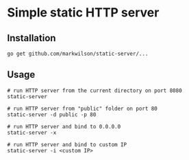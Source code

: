 # Simple static HTTP server

## Installation

```
go get github.com/markwilson/static-server/...
```

## Usage

```
# run HTTP server from the current directory on port 8080
static-server

# run HTTP server from "public" folder on port 80
static-server -d public -p 80

# run HTTP server and bind to 0.0.0.0
static-server -x

# run HTTP server and bind to custom IP
static-server -i <custom IP>
```
